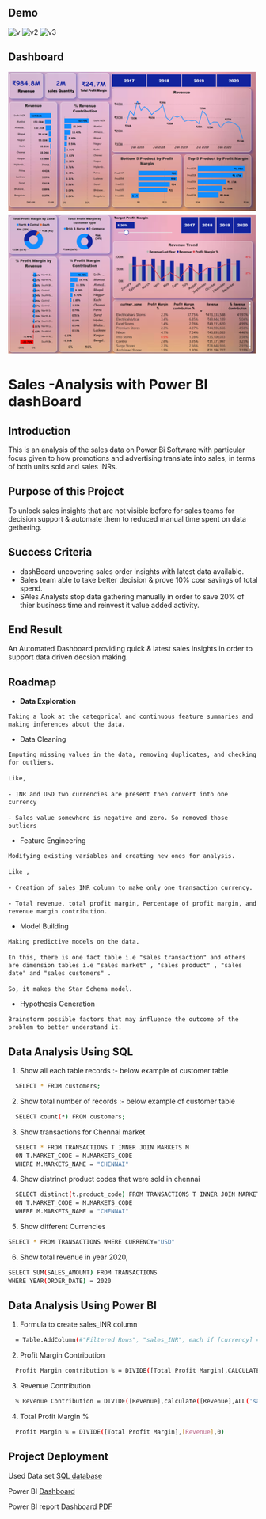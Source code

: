 ## Demo

![v](https://media.giphy.com/media/djfDUy0apiPJAWqSO4/giphy.gif)
![v2](https://media.giphy.com/media/kf0azyFRuiFdpWDe8d/giphy.gif)
![v3](https://media.giphy.com/media/Xkpxy1qyMWk1Lc6KfY/giphy.gif)

## Dashboard
<img src="https://github.com/Mukul-MV/Power-Bi-Projects/blob/main/Sales_insights/Revenue%201.png?raw=true" alt="revenue" width="500"/><img src="https://github.com/Mukul-MV/Power-Bi-Projects/blob/main/Sales_insights/Profit%20MArgin%202.png?raw=true" alt="Profit Margin" width="500"/>
 




# Sales -Analysis with Power BI dashBoard

## Introduction
This is an analysis of the sales data on Power Bi Software
with particular focus given to how promotions and 
 advertising translate into sales, in terms of 
 both units sold and sales INRs.


##  Purpose of this Project
To unlock sales insights that are not visible before for sales teams for
decision support & automate them to reduced manual time spent on data
gethering.

## Success Criteria
* dashBoard uncovering sales order insights with latest data available.
* Sales team able to take better decision & prove 10% cosr savings of total spend.
* SAles Analysts stop data gathering manually in order to save 20% of thier business time and reinvest it value added activity.

## End Result

An Automated Dashboard providing quick & latest sales insights in order
to support data driven decsion making.
## Roadmap

- **Data Exploration**
```
Taking a look at the categorical and continuous feature summaries and making inferences about the data.
```

- Data Cleaning 
```
Imputing missing values in the data, removing duplicates, and checking for outliers.

Like,

- INR and USD two currencies are present then convert into one currency 

- Sales value somewhere is negative and zero. So removed those outliers
```
- Feature Engineering
```
Modifying existing variables and creating new ones for analysis.

Like , 

- Creation of sales_INR column to make only one transaction currency.

- Total revenue, total profit margin, Percentage of profit margin, and revenue margin contribution.
```
- Model Building
```
Making predictive models on the data.

In this, there is one fact table i.e "sales transaction" and others are dimension tables i.e "sales market" , "sales product" , "sales date" and "sales customers" . 

So, it makes the Star Schema model.
```
- Hypothesis Generation 
```
Brainstorm possible factors that may influence the outcome of the problem to better understand it.
```

## Data Analysis Using SQL

1. Show all each table records :- below example of customer table
```bash
  SELECT * FROM customers;
```

2. Show total number of records :- below example of customer table
```bash
  SELECT count(*) FROM customers;
```
3. Show transactions for Chennai market
```bash
  SELECT * FROM TRANSACTIONS T INNER JOIN MARKETS M 
  ON T.MARKET_CODE = M.MARKETS_CODE
  WHERE M.MARKETS_NAME = "CHENNAI"

```
4. Show distrinct product codes that were sold in chennai
```bash
  SELECT distinct(t.product_code) FROM TRANSACTIONS T INNER JOIN MARKETS M 
  ON T.MARKET_CODE = M.MARKETS_CODE
  WHERE M.MARKETS_NAME = "CHENNAI"

```
5. Show different Currencies
```bash
SELECT * FROM TRANSACTIONS WHERE CURRENCY="USD"
```
6. Show total revenue in year 2020,
```bash
SELECT SUM(SALES_AMOUNT) FROM TRANSACTIONS
WHERE YEAR(ORDER_DATE) = 2020 

```


## Data Analysis Using Power BI

1. Formula to create sales_INR column
```bash
  = Table.AddColumn(#"Filtered Rows", "sales_INR", each if [currency] = "USD" or [currency] ="USD#(cr)" then [sales_amount]*78 else [sales_amount], type any)
```

2. Profit Margin Contribution
```bash
  Profit Margin contribution % = DIVIDE([Total Profit Margin],CALCULATE([Total Profit Margin],ALL('sales products'),ALL('sales customers'),ALL('sales markets')))
```
3. Revenue Contribution
```bash
  % Revenue Contribution = DIVIDE([Revenue],calculate([Revenue],ALL('sales customers'),ALL('sales markets'),all('sales products')))

```
4. Total Profit Margin % 
```bash
  Profit Margin % = DIVIDE([Total Profit Margin],[Revenue],0)

```

## Project Deployment

Used Data set [SQL database](https://github.com/Mukul-MV/Power-Bi-Projects/blob/main/Sales_insights/db_dump.sql)

Power BI [Dashboard](https://app.powerbi.com/links/DknGjZxZ1o?ctid=e36b8a1b-051b-47f5-b580-382f4571c8fb&pbi_source=linkShare)

Power BI report Dashboard [PDF](https://drive.google.com/file/d/1Z3UA-9-1S5L8u62Fn4Fz6zidrXu0wlb0/view?usp=sharing)


